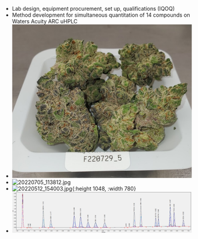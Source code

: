 - Lab design, equipment procurement, set up, qualifications (IQOQ)
- Method development for simultaneous quantitation of 14 compounds on Waters Acuity ARC uHPLC
- ![image.png](../assets/image_1688425117268_0.png)
- ![20220705_113812.jpg](../assets/20220705_113812_1688425280982_0.jpg)
- ![20220512_154003.jpg](../assets/20220512_154003_1688425376241_0.jpg){:height 1048, :width 780}
- ![25f6a6d4-2a57-4a57-849c-eab5e3987406.png](../assets/25f6a6d4-2a57-4a57-849c-eab5e3987406_1688425132618_0.png)